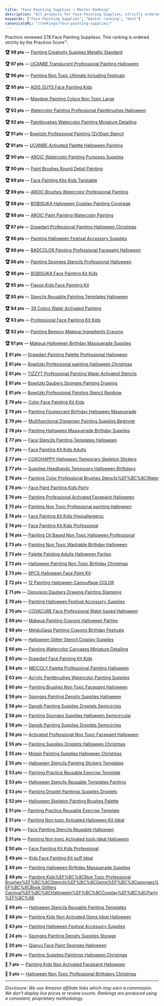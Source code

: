 ```yaml
---
title: "Face Painting Supplies — Master Ranking"
description: "All products for Face Painting Supplies, strictly ordered by the Practivio Score™."
keywords: ["Face Painting Supplies", "master ranking", "best"]
canonicalURL: "/rankings/face-painting-supplies/"
---
```


Practivio reviewed 278 Face Painting Suppliess. This ranking is ordered strictly by the Practivio Score™.

**🏆 98 pts** — [Painting Creativity Supplies Metallic Standard](/products/painting-creativity-supplies-metallic-standard-B08HD89CX6/)

**🏆 97 pts** — [UCANBE Translucent Professional Painting Halloween](/products/ucanbe-translucent-professional-painting-halloween-B09FGDZ4N6/)

**🏆 96 pts** — [Painting Non Toxic Ultimate Including Festivals](/products/painting-non-toxic-ultimate-including-festivals-B08CWLDS1C/)

**🏆 95 pts** — [ADIS GUYS Face Painting Kids](/products/adis-guys-face-painting-kids-B089H13PHF/)

**🏆 93 pts** — [Maydear Painting Colors Non Toxic Large](/products/maydear-painting-colors-non-toxic-large-B07CSRGZTK/)

**🏆 92 pts** — [Watercolor Painting Professional Paintbrushes Halloween](/products/watercolor-painting-professional-paintbrushes-halloween-B08CY551NH/)

**🏆 92 pts** — [Paintbrushes Watercolor Painting Miniature Detailing](/products/paintbrushes-watercolor-painting-miniature-detailing-B07YDDF26Y/)

**🏆 91 pts** — [Bowitzki Professional Painting 12x10gm Stencil](/products/bowitzki-professional-painting-12x10gm-stencil-B07YJH9PG7/)

**🏆 91 pts** — [UCANBE Activated Palette Halloween Painting](/products/ucanbe-activated-palette-halloween-painting-B098QGXS2D/)

**🏆 90 pts** — [AROIC Watercolor Painting Purposes Supplies](/products/aroic-watercolor-painting-purposes-supplies-B0CMW43J7B/)

**🏆 90 pts** — [Paint Brushes Round Detail Painting](/products/paint-brushes-round-detail-painting-B092CN8XJ1/)

**🏆 89 pts** — [Face Painting Kits Kids Twistable](/products/face-painting-kits-kids-twistable-B071CZ1SD5/)

**🏆 89 pts** — [AROIC Brushes Watercolor Professional Painting](/products/aroic-brushes-watercolor-professional-painting-B0BTSNTQ3Z/)

**🏆 88 pts** — [BOBISUKA Halloween Cosplay Painting Coverage](/products/bobisuka-halloween-cosplay-painting-coverage-B095HRQLWW/)

**🏆 88 pts** — [AROIC Paint Painting Watercolor Painting](/products/aroic-paint-painting-watercolor-painting-B0CMWTZVZK/)

**🏆 87 pts** — [Drawdart Professional Painting Halloween Christmas](/products/drawdart-professional-painting-halloween-christmas-B0D1P745XD/)

**🏆 86 pts** — [Painting Halloween Festival Accessory Supplies](/products/painting-halloween-festival-accessory-supplies-B0C6G8G3VF/)

**🏆 86 pts** — [BADCOLOR Painting Professional Facepaint Halloween](/products/badcolor-painting-professional-facepaint-halloween-B0C3QWVRPT/)

**🏆 86 pts** — [Painting Sponges Stencils Professional Halloween](/products/painting-sponges-stencils-professional-halloween-B0CFXBKQ1B/)

**🏆 86 pts** — [BOBISUKA Face Painting Kit Kids](/products/bobisuka-face-painting-kit-kids-B0BF9J916F/)

**🏆 85 pts** — [Flasoo Kids Face Painting Kit](/products/flasoo-kids-face-painting-kit-B0DCBTTMFS/)

**🏆 85 pts** — [Stencils Reusable Painting Templates Halloween](/products/stencils-reusable-painting-templates-halloween-B0B12PJH2S/)

**🏆 84 pts** — [39 Colors Water Activated Painting](/products/39-colors-water-activated-painting-B0C618X1KC/)

**🏆 83 pts** — [Professional Face Painting Kit Kids](/products/professional-face-painting-kit-kids-B0F53L9JQH/)

**🏆 82 pts** — [Painting Beesjuy Makeup Ingredients Crayons](/products/painting-beesjuy-makeup-ingredients-crayons-B0CLRWX5C2/)

**🏆 81 pts** — [Makeup Halloween Birthday Masquerade Supplies](/products/makeup-halloween-birthday-masquerade-supplies-B0CDRCW9ZN/)

**🛒 81 pts** — [Drawdart Painting Palette Professional Halloween](/products/drawdart-painting-palette-professional-halloween-B0D7BYLJPQ/)

**🛒 81 pts** — [Bowitzki Professional painting Halloween Christmas](/products/bowitzki-professional-painting-halloween-christmas-B092CY76Z7/)

**🛒 81 pts** — [TIZZYT Professional Painting Water Activated Stencils](/products/tizzyt-professional-painting-water-activated-stencils-B0FBWN3DZV/)

**🛒 81 pts** — [Bowitzki Daubers Sponges Painting Drawing](/products/bowitzki-daubers-sponges-painting-drawing-B0B8C11QBZ/)

**🛒 81 pts** — [Bowitzki Professional Painting Stencil Rainbow](/products/bowitzki-professional-painting-stencil-rainbow-B0C897L8KX/)

**🛒 79 pts** — [Color Face Painting Kit Kids](/products/color-face-painting-kit-kids-B0DQTSV2HT/)

**🛒 79 pts** — [Painting Fluorescent Birthday Halloween Masquerade](/products/painting-fluorescent-birthday-halloween-masquerade-B0CW8SGPVX/)

**🛒 79 pts** — [Multifunctional Dispenser Painting Supplies Beginner](/products/multifunctional-dispenser-painting-supplies-beginner-B0DPWWRPDV/)

**🛒 78 pts** — [Painting Halloween Masquerade Birthday Supplies](/products/painting-halloween-masquerade-birthday-supplies-B0CDWVTGZV/)

**🛒 77 pts** — [Face Stencils Painting Templates Halloween](/products/face-stencils-painting-templates-halloween-B0D3G2ZTLK/)

**🛒 77 pts** — [Face Painting Kit Kids Adults](/products/face-painting-kit-kids-adults-B0FCYFLDYB/)

**🛒 77 pts** — [COKOHAPPY Halloween Temporary Skeleton Stickers](/products/cokohappy-halloween-temporary-skeleton-stickers-B07W3SH69B/)

**🛒 77 pts** — [Supplies Headbands Temporary Halloween Birthdays](/products/supplies-headbands-temporary-halloween-birthdays-B0FCRSK79W/)

**🛒 76 pts** — [Painting Color Professional Brushes Stencils%EF%BC%8CWater](/products/painting-color-professional-brushes-stencilsefbc8cwater-B0FF1RS3QS/)

**🛒 76 pts** — [Face Paint Painting Kids Party](/products/face-paint-painting-kids-party-B0CCSG4GMV/)

**🛒 76 pts** — [Painting Professional Activated Facepaint Halloween](/products/painting-professional-activated-facepaint-halloween-B0FBVYWP92/)

**🛒 75 pts** — [Painting Non Toxic Professional painting Halloween](/products/painting-non-toxic-professional-painting-halloween-B0F99Q81R5/)

**🛒 74 pts** — [Face Painting Kit Kids Hypoallergenic](/products/face-painting-kit-kids-hypoallergenic-B0DHWYFKCT/)

**🛒 74 pts** — [Face Painting Kit Kids Professional](/products/face-painting-kit-kids-professional-B0F6LDKL2X/)

**🛒 74 pts** — [Painting Oil Based Non Toxic Halloween Professional](/products/painting-oil-based-non-toxic-halloween-professional-B0FJR5WDKW/)

**🛒 73 pts** — [Painting Non Toxic Washable Birthday Halloween](/products/painting-non-toxic-washable-birthday-halloween-B0D8J12JGX/)

**🛒 73 pts** — [Palette Painting Adults Halloween Parties](/products/palette-painting-adults-halloween-parties-B0D5MDZLY9/)

**🛒 73 pts** — [Halloween Painting Non Toxic Birthday Christmas](/products/halloween-painting-non-toxic-birthday-christmas-B0BCFZKN2J/)

**🛒 73 pts** — [9PCS Halloween Face Paint Kit](/products/9pcs-halloween-face-paint-kit-B0FC2HBD9Y/)

**🛒 72 pts** — [12 Painting Halloween Camouflage COLOR](/products/12-painting-halloween-camouflage-color-B0D229ZQ8R/)

**🛒 71 pts** — [Depvision Daubers Drawing Painting Stamping](/products/depvision-daubers-drawing-painting-stamping-B0D2W36QVH/)

**🛒 70 pts** — [Painting Halloween Festival Accessory Supplies](/products/painting-halloween-festival-accessory-supplies-B0DPQ2R6MF/)

**🛒 70 pts** — [COVACURE Face Professional Water based Halloween](/products/covacure-face-professional-water-based-halloween-B0F5PKZ59K/)

**🛒 69 pts** — [Makeup Painting Crayons Halloween Parties](/products/makeup-painting-crayons-halloween-parties-B0DZHCZ4VR/)

**🛒 68 pts** — [MeiduGaga Painting Crayons Birthday Festivals](/products/meidugaga-painting-crayons-birthday-festivals-B0DD3PZQQC/)

**🚫 67 pts** — [Halloween Glitter Stencil Cosplay Supplies](/products/halloween-glitter-stencil-cosplay-supplies-B0FFMBRBM8/)

**🚫 66 pts** — [Painting Watercolor Canvases Miniature Detailing](/products/painting-watercolor-canvases-miniature-detailing-B0F3787XT7/)

**🚫 65 pts** — [Drawdart Face Painting Kit Kids](/products/drawdart-face-painting-kit-kids-B0C6STB1DT/)

**🚫 64 pts** — [MEICOLY Palette Professional Painting Halloween](/products/meicoly-palette-professional-painting-halloween-B0DBZ9VST7/)

**🚫 63 pts** — [Acrylic Paintbrushes Watercolor Painting Supplies](/products/acrylic-paintbrushes-watercolor-painting-supplies-B0881S264F/)

**🚫 60 pts** — [Painting Brushes Non Toxic Facepaint Halloween](/products/painting-brushes-non-toxic-facepaint-halloween-B0C7QHBD47/)

**🚫 59 pts** — [Sponges Painting Density Supplies Halloween](/products/sponges-painting-density-supplies-halloween-B0BJ71BMMR/)

**🚫 58 pts** — [Dansib Painting Supplies Droplets Semicircles](/products/dansib-painting-supplies-droplets-semicircles-B0CCRYLV1N/)

**🚫 58 pts** — [Painting Sponges Supplies Halloween Semicircular](/products/painting-sponges-supplies-halloween-semicircular-B0C1FPTQW2/)

**🚫 58 pts** — [Dansib Painting Supplies Droplets Semicircles](/products/dansib-painting-supplies-droplets-semicircles-B0CCN8KYQL/)

**🚫 56 pts** — [Activated Professional Non Toxic Facepaint Halloween](/products/activated-professional-non-toxic-facepaint-halloween-B0C6G9N2GF/)

**🚫 55 pts** — [Painting Supplies Droplets Halloween Christmas](/products/painting-supplies-droplets-halloween-christmas-B0D99DXL2C/)

**🚫 55 pts** — [Molain Painting Supplies Halloween Christmas](/products/molain-painting-supplies-halloween-christmas-B0DLKTC9B3/)

**🚫 55 pts** — [Halloween Stencils Painting Stickers Templates](/products/halloween-stencils-painting-stickers-templates-B0B6P8159K/)

**🚫 53 pts** — [Painting Practice Reusable Exercise Template](/products/painting-practice-reusable-exercise-template-B0C3VKFHFF/)

**🚫 53 pts** — [Halloween Stencils Reusable Templates Painting](/products/halloween-stencils-reusable-templates-painting-B08YN2KNSJ/)

**🚫 53 pts** — [Painting Droplet Paintings Supplies Droplets](/products/painting-droplet-paintings-supplies-droplets-B0FJ7YBLNP/)

**🚫 52 pts** — [Halloween Skeleton Painting Brushes Palette](/products/halloween-skeleton-painting-brushes-palette-B0CCJPB91H/)

**🚫 51 pts** — [Painting Practice Reusable Exercise Template](/products/painting-practice-reusable-exercise-template-B0C7KFZGXQ/)

**🚫 51 pts** — [Painting Non toxic Activated Halloween Kit Ideal](/products/painting-non-toxic-activated-halloween-kit-ideal-B0F212QRMR/)

**🚫 51 pts** — [Face Painting Stencils Reusable Halloween](/products/face-painting-stencils-reusable-halloween-B0D2VTM3HW/)

**🚫 51 pts** — [Painting Non toxic Activated tools Ideal Halloween](/products/painting-non-toxic-activated-tools-ideal-halloween-B0FBFHRTZM/)

**🚫 50 pts** — [Face Painting Kit Kids Professional](/products/face-painting-kit-kids-professional-B0DP9SQ24Q/)

**🚫 49 pts** — [Kids Face Painting Kit puff Ideal](/products/kids-face-painting-kit-puff-ideal-B0FJ24DZXV/)

**🚫 49 pts** — [Painting Halloween Birthday Masquerade Supplies](/products/painting-halloween-birthday-masquerade-supplies-B0DQPKH9FC/)

**🚫 49 pts** — [Painting Kids%EF%BC%8CNon Toxic Professional Brushes%EF%BC%8CStencils%EF%BC%8CGems%EF%BC%8Csponges%EF%BC%8CBook Glitters Carnival%EF%BC%8CHalloween%EF%BC%8CCosplay%EF%BC%8CParty%EF%BC%9B](/products/painting-kidsefbc8cnon-toxic-professional-brushesefbc8cstencilsefbc8cgemsefbc8cspongesefbc8cbook-glitters-carnivalefbc8challoweenefbc8ccosplayefbc8cpartyefbc9b-B0FH6WQXW6/)

**🚫 49 pts** — [Halloween Stencils Reusable Painting Templates](/products/halloween-stencils-reusable-painting-templates-B0DD7P7GKM/)

**🚫 48 pts** — [Painting Kids Non Activated Gems Ideal Halloween](/products/painting-kids-non-activated-gems-ideal-halloween-B0FF1NH59F/)

**🚫 43 pts** — [Painting Halloween Festival Accessory Supplies](/products/painting-halloween-festival-accessory-supplies-B0FJLPYTW1/)

**🚫 24 pts** — [Sponges Painting Density Supplies Storage](/products/sponges-painting-density-supplies-storage-B0FBWS5B2T/)

**🚫 20 pts** — [Qianyu Face Paint Sponges Halloween](/products/qianyu-face-paint-sponges-halloween-B0FH8ZJC3J/)

**🚫 20 pts** — [Painting Supplies Paintings Halloween Christmas](/products/painting-supplies-paintings-halloween-christmas-B0FH49FMVS/)

**🚫 7 pts** — [Painting Kids Non Activated Facepaint Halloween](/products/painting-kids-non-activated-facepaint-halloween-B0FLJFZ724/)

**🚫 5 pts** — [Halloween Non Toxic Professional Birthdays Christmas](/products/halloween-non-toxic-professional-birthdays-christmas-B0F99KD5FK/)

---
_Disclosure: We use Amazon affiliate links which may earn a commission. We don’t display live prices or review counts. Rankings are produced using a consistent, proprietary methodology._
